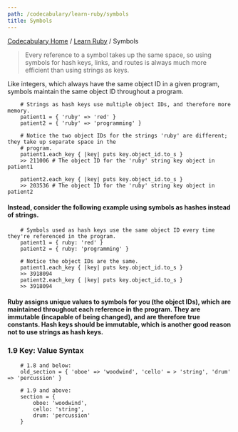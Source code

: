 ```yaml
---
path: /codecabulary/learn-ruby/symbols
title: Symbols
---
```

[Codecabulary Home](/codecabulary) / [Learn Ruby](/codecabulary/learn-ruby) / Symbols

<!-- ---title: Symbols -->

> Every reference to a symbol takes up the same space, so using symbols for hash keys, links, and routes is always much more efficient than using strings as keys. 

Like integers, which always have the same object ID in a given program, symbols maintain the same object ID throughout a program. 
		
		# Strings as hash keys use multiple object IDs, and therefore more memory.
		patient1 = { 'ruby' => 'red' }
		patient2 = { 'ruby' => 'programming' }
		
		# Notice the two object IDs for the strings 'ruby' are different; they take up separate space in the 
		# program.
		patient1.each_key { |key| puts key.object_id.to_s }
		>> 211006 # The object ID for the 'ruby' string key object in patient1
		
		patient2.each_key { |key| puts key.object_id.to_s }
		>> 203536 # The object ID for the 'ruby' string key object in patient2
		
#### Instead, consider the following example using symbols as hashes instead of strings.

		# Symbols used as hash keys use the same object ID every time they're referenced in the program.
		patient1 = { ruby: 'red' }
		patient2 = { ruby: 'programming' }
		
		# Notice the object IDs are the same.
		patient1.each_key { |key| puts key.object_id.to_s }
		>> 3918094
		patient2.each_key { |key| puts key.object_id.to_s }
		>> 3918094

#### Ruby assigns unique values to symbols for you (the object IDs), which are maintained throughout each reference in the program. They are immutable (incapable of being changed), and are therefore true constants. Hash keys should be immutable, which is another good reason not to use strings as hash keys.


### 1.9 Key: Value Syntax
		
		# 1.8 and below:
		old_section = { 'oboe' => 'woodwind', 'cello' = > 'string', 'drum' => 'percussion' }
		
		# 1.9 and above:
		section = {
			oboe: 'woodwind',
			cello: 'string',
			drum: 'percussion'
		}
	

